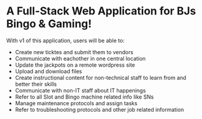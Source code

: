 <h1>A Full-Stack Web Application for BJs Bingo & Gaming!</h1>
<p> With v1 of this application, users will be able to:</p>

<ul>
  <li>Create new ticktes and submit them to vendors</li>
  <li>Communicate with eachother in one central location</li>
  <li>Update the jackpots on a remote wordpress site</li>
  <li>Upload and download files</li>
  <li>Create instructional content for non-technical staff to learn from and better their skills</li>
  <li>Communicate with non-IT staff about IT happenings</li>
  <li>Refer to all Slot and Bingo machine related info like SNs</li>
  <li>Manage maintenance protocols and assign tasks</li>
  <li>Refer to troubleshooting protocols and other job related information</li>
</ul>
